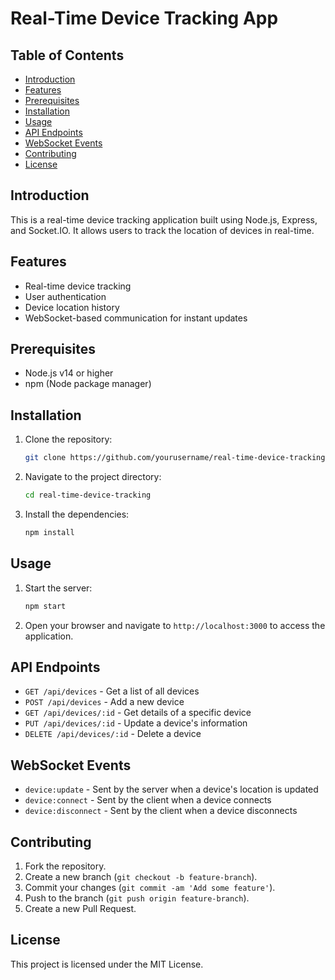 # Real-Time Device Tracking App

## Table of Contents
- [Introduction](#introduction)
- [Features](#features)
- [Prerequisites](#prerequisites)
- [Installation](#installation)
- [Usage](#usage)
- [API Endpoints](#api-endpoints)
- [WebSocket Events](#websocket-events)
- [Contributing](#contributing)
- [License](#license)

## Introduction
This is a real-time device tracking application built using Node.js, Express, and Socket.IO. It allows users to track the location of devices in real-time.

## Features
- Real-time device tracking
- User authentication
- Device location history
- WebSocket-based communication for instant updates

## Prerequisites
- Node.js v14 or higher
- npm (Node package manager)

## Installation
1. Clone the repository:
    ```bash
    git clone https://github.com/yourusername/real-time-device-tracking.git
    ```
2. Navigate to the project directory:
    ```bash
    cd real-time-device-tracking
    ```
3. Install the dependencies:
    ```bash
    npm install
    ```

## Usage
1. Start the server:
    ```bash
    npm start
    ```
2. Open your browser and navigate to `http://localhost:3000` to access the application.

## API Endpoints
- `GET /api/devices` - Get a list of all devices
- `POST /api/devices` - Add a new device
- `GET /api/devices/:id` - Get details of a specific device
- `PUT /api/devices/:id` - Update a device's information
- `DELETE /api/devices/:id` - Delete a device

## WebSocket Events
- `device:update` - Sent by the server when a device's location is updated
- `device:connect` - Sent by the client when a device connects
- `device:disconnect` - Sent by the client when a device disconnects

## Contributing
1. Fork the repository.
2. Create a new branch (`git checkout -b feature-branch`).
3. Commit your changes (`git commit -am 'Add some feature'`).
4. Push to the branch (`git push origin feature-branch`).
5. Create a new Pull Request.

## License
This project is licensed under the MIT License.
